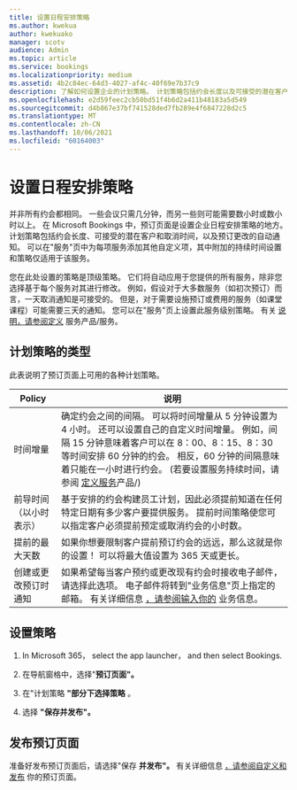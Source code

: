 ```yaml
---
title: 设置日程安排策略
ms.author: kwekua
author: kwekuako
manager: scotv
audience: Admin
ms.topic: article
ms.service: bookings
ms.localizationpriority: medium
ms.assetid: 4b2c84ec-64d3-4027-af4c-40f69e7b37c9
description: 了解如何设置企业的计划策略。 计划策略包括约会长度以及可接受的潜在客户和取消时间。
ms.openlocfilehash: e2d59feec2cb50bd51f4b6d2a411b48183a5d549
ms.sourcegitcommit: d4b867e37bf741528ded7fb289e4f6847228d2c5
ms.translationtype: MT
ms.contentlocale: zh-CN
ms.lasthandoff: 10/06/2021
ms.locfileid: "60164003"
---
```

# <a name="set-your-scheduling-policies"></a>设置日程安排策略

并非所有约会都相同。 一些会议只需几分钟，而另一些则可能需要数小时或数小时以上。 在 Microsoft Bookings 中，预订页面是设置企业日程安排策略的地方。 计划策略包括约会长度、可接受的潜在客户和取消时间，以及预订更改的自动通知。 可以在"服务"页中为每项服务添加其他自定义项，其中附加的持续时间设置和策略仅适用于该服务。

您在此处设置的策略是顶级策略。 它们将自动应用于您提供的所有服务，除非您选择基于每个服务对其进行修改。 例如，假设对于大多数服务（如初次预订）而言，一天取消通知是可接受的。 但是，对于需要设施预订或费用的服务（如课堂课程）可能需要三天的通知。 您可以在"服务"页上设置此服务级别策略。 有关 [说明，请参阅定义](define-service-offerings.md) 服务产品/服务。

## <a name="types-of-scheduling-policies"></a>计划策略的类型

此表说明了预订页面上可用的各种计划策略。

| Policy | 说明 |
|---|---|
| 时间增量 | 确定约会之间的间隔。 可以将时间增量从 5 分钟设置为 4 小时。 还可以设置自己的自定义时间增量。 例如，间隔 15 分钟意味着客户可以在 8：00、8：15、8：30 等时间安排 60 分钟的约会。 相反，60 分钟的间隔意味着只能在一小时进行约会。  (若要设置服务持续时间，请参阅 [定义服务](define-service-offerings.md)产品/)  |
| 前导时间（以小时表示） | 基于安排的约会构建员工计划，因此必须提前知道在任何特定日期有多少客户要提供服务。 提前时间策略使您可以指定客户必须提前预定或取消约会的小时数。 |
| 提前的最大天数 | 如果你想要限制客户提前预订约会的远远，那么这就是你的设置！ 可以将最大值设置为 365 天或更长。 |
| 创建或更改预订时通知 | 如果希望每当客户预约或更改现有约会时接收电子邮件，请选择此选项。 电子邮件将转到"业务信息"页上指定的邮箱。 有关详细信息 [，请参阅输入你的](enter-business-information.md) 业务信息。 |

## <a name="set-your-policies"></a>设置策略

1. In Microsoft 365， select the app launcher， and then select Bookings.

1. 在导航窗格中，选择"**预订页面"。**

1. 在"计划策略 **"部分下选择策略** 。

1. 选择 **"保存并发布"。**

## <a name="publish-the-booking-page"></a>发布预订页面

准备好发布预订页面后，请选择"保存 **并发布"。** 有关详细信息 [，请参阅自定义和发布](customize-booking-page.md) 你的预订页面。
